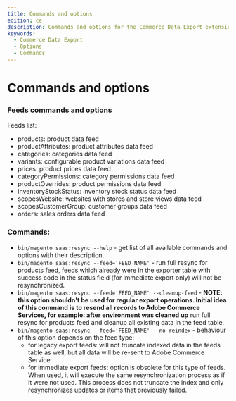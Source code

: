 ```yaml
---
title: Commands and options
edition: ce
description: Commands and options for the Commerce Data Export extension.
keywords:
  - Commerce Data Export
  - Options
  - Commands
---
```


# Commands and options

### Feeds commands and options
Feeds list:
- products: product data feed
- productAttributes: product attributes data feed
- categories: categories data feed
- variants: configurable product variations data feed
- prices: product prices data feed
- categoryPermissions: category permissions data feed
- productOverrides: product permissions data feed
- inventoryStockStatus: inventory stock status data feed
- scopesWebsite: websites with stores and store views data feed
- scopesCustomerGroup: customer groups data feed
- orders: sales orders data feed

### Commands:
- `bin/magento saas:resync --help` - get list of all available commands and options with their description.
- `bin/magento saas:resync --feed='FEED_NAME'` - run full resync for products feed, feeds which already were in the exporter table with success code in the status field (for immediate export only) will not be resynchronized.
- `bin/magento saas:resync --feed='FEED_NAME' --cleanup-feed` - **NOTE: this option shouldn't be used for regular export operations. Initial idea of this command is to resend all records to Adobe Commerce Services, for example: after environment was cleaned up** run full resync for products feed and cleanup all existing data in the feed table.
- `bin/magento saas:resync --feed='FEED_NAME' --no-reindex` - behaviour of this option depends on the feed type:
  - for legacy export feeds: will not truncate indexed data in the feeds table as well, but all data will be re-sent to Adobe Commerce Service.
  - for immediate export feeds: option is obsolete for this type of feeds. When used, it will execute the same resynchronization process as if it were not used. This process does not truncate the index and only resynchronizes updates or items that previously failed.
